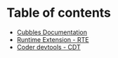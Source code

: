 # Table of contents

* [Cubbles Documentation](README.md)
* [Runtime Extension - RTE](runtime-extension-rte.md)
* [Coder devtools - CDT](coder-devtools-cdt.md)

